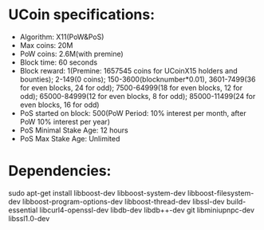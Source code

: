 # UCoin specifications:
- Algorithm: X11(PoW&PoS)
- Max coins: 20M
- PoW coins: 2.6M(with premine)
- Block time: 60 seconds
- Block reward: 1(Premine: 1657545 coins for UCoinX15 holders and bounties); 2-149(0 coins); 150-3600(blocknumber*0.01), 3601-7499(36 for even blocks, 24 for odd); 7500-64999(18 for even blocks, 12 for odd); 65000-84999(12 for even blocks, 8 for odd); 85000-11499(24 for even blocks, 16 for odd)
- PoS started on block: 500(PoW Period: 10% interest per month, after PoW 10% interest per year)
- PoS Minimal Stake Age: 12 hours
- PoS Max Stake Age: Unlimited

# Dependencies:
sudo apt-get install libboost-dev libboost-system-dev libboost-filesystem-dev libboost-program-options-dev libboost-thread-dev libssl-dev build-essential libcurl4-openssl-dev libdb-dev libdb++-dev git libminiupnpc-dev libssl1.0-dev
